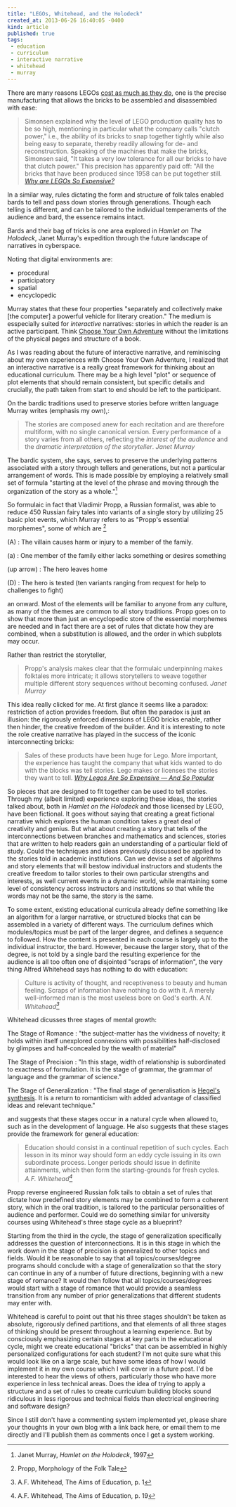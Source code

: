```yaml
---
title: "LEGOs, Whitehead, and the Holodeck"
created_at: 2013-06-26 16:40:05 -0400
kind: article
published: true
tags:
 - education
 - curriculum
 - interactive narrative
 - whitehead
 - murray
---
```


There are many reasons LEGOs
[cost as much as they do](http://www.dailyfinance.com/2011/08/24/why-are-legos-so-expensive/),
one is the precise manufacturing that allows the bricks to be
assembled and disassembled with ease:

> Simonsen explained why the level of LEGO production quality has to
> be so high, mentioning in particular what the company calls "clutch
> power," i.e., the ability of its bricks to snap together tightly
> while also being easy to separate, thereby readily allowing for de-
> and reconstruction. Speaking of the machines that make the bricks,
> Simonsen said, "It takes a very low tolerance for all our bricks to
> have that clutch power." This precision has apparently paid off:
> "All the bricks that have been produced since 1958 can be put
> together
> still. <cite>[Why are LEGOs So Expensive?](http://www.dailyfinance.com/2011/08/24/why-are-legos-so-expensive/)</cite>

In a similar way, rules dictating the form and structure of folk tales
enabled bards to tell and pass down stories through
generations. Though each telling is different, and can be
tailored to the individual temperaments of the audience and bard, the
essence remains intact.

Bards and their bag of tricks is one area explored in _Hamlet on The Holodeck_, Janet
Murray's expedition through the future landscape of narratives in
cyberspace.

Noting that digital environments are:

- procedural
- participatory
- spatial
- encyclopedic

Murray states that these four properties "separately and collectively
make [the computer] a powerful vehicle for literary creation." The
medium is esspecially suited for _interactive_ narratives: stories in
which the reader is an active participant. Think
[Choose Your Own Adventure](http://en.wikipedia.org/wiki/Choose_Your_Own_Adventure)
without the limitations of the physical pages and structure of a book.

As I was reading about the future of interactive narrative, and
reminiscing about my own experiences with Choose Your Own Adventure, I
realized that an interactive narrative is a really great framework for
thinking about an educational curriculum. There may be a high level
"plot" or sequence of plot elements that should remain consistent, but
specific details and crucially, the path taken from start to end
should be left to the participant.

<!-- more -->

On the bardic traditions used to preserve stories before written
language Murray writes (emphasis my own),:

> The stories are composed anew for each recitation and are therefore
> multiform, with no single canonical version. Every performance of a
> story varies from all others, reflecting the *interest of the
> audience* and the *dramatic interpretation of the
> storyteller*. <cite>Janet Murray</cite>

The bardic system, she says, serves to preserve the underlying
patterns associated with a story through tellers and generations, but
not a particular arrangement of words. This is made possible by
employing a relatively small set of formula "starting at the level of
the phrase and moving through the organization of the story as a
whole."[^murray]

[^murray]: Janet Murray, _Hamlet on the Holodeck_, 1997

So formulaic in fact that Vladimir Propp, a Russian formalist, was
able to reduce 450 Russian fairy tales into variants of a single story
by utilizing 25 basic plot events, which Murray refers to as "Propp's
essential morphemes", some of which are [^propp]

[^propp]: Propp, Morphology of the Folk Tale

(A)
: The villain causes harm or injury to a member of the family.

(a)
: One member of the family either lacks something or desires something

(up arrow)
: The hero leaves home

(D)
: The hero is tested (ten variants ranging from request for help to challenges to fight)

an onward. Most of the elements will be familiar to anyone from any
culture, as many of the themes are common to all story
traditions. Propp goes on to show that more than just an encyclopedic
store of the essential morphemes are needed and in fact there are a
set of rules that dictate how they are combined, when a substitution
is allowed, and the order in which subplots may occur.

Rather than restrict the storyteller,

> Propp's analysis makes clear that the formulaic underpinning makes
> folktales more intricate; it allows storytellers to weave together
> multiple different story sequences without becoming
> confused. <cite>Janet Murray</cite>

This idea really clicked for me. At first glance it seems like a
paradox: restriction of action provides freedom. But often the paradox
is just an illusion: the rigorously enforced dimensions of LEGO bricks
enable, rather then hinder, the creative freedom of the builder.  And
it is interesting to note the role creative narrative has played in
the success of the iconic interconnecting bricks:

> Sales of these products have been huge for Lego. More important, the
> experience has taught the company that what kids wanted to do with
> the blocks was tell stories. Lego makes or licenses the stories they
> want to tell. <cite>[Why Legos Are So Expensive — And So Popular](http://www.npr.org/blogs/money/2012/12/13/167055503/why-legos-are-so-expensive-and-so-popular)</cite>

So pieces that are designed to fit together can be used to tell
stories. Through my (albeit limited) experience exploring these ideas,
the stories talked about, both in _Hamlet on the Holodeck_ and those
licensed by LEGO, have been fictional. It goes without saying that
creating a great fictional narrative which explores the human
condition takes a great deal of creativity and genius. But what about
creating a story that tells of the interconnections between branches
and mathematics and sciences, stories that are written to help readers
gain an understanding of a particular field of study. Could the
techniques and ideas previously discussed be applied to the stories
told in academic institutions. Can we devise a set of algorithms and
story elements that will bestow individual instructors and students
the creative freedom to tailor stories to their own particular
strengths and interests, as well current events in a dynamic world,
while maintaining some level of consistency across instructors and
institutions so that while the words may not be the same, the story is
the same.

To some extent, existing educational curricula already define
something like an algorithm for a larger narrative, or structured
blocks that can be assembled in a variety of different ways. The
curriculum defines which modules/topics must be part of the larger
degree, and defines a sequence to followed. How the content is
presented in each course is largely up to the individual instructor,
the bard. However, because the larger story, that of the degree, is
not told by a single bard the resulting experience for the audience is
all too often one of disjointed "scraps of information", the very
thing Alfred Whitehead says has nothing to do with education:

> Culture is activity of thought, and receptiveness to beauty and
> human feeling. Scraps of information have nothing to do with it. A
> merely well-informed man is the most useless bore on God's
> earth. <cite>A.N. Whitehead[^aims_of_education1]</cite>

Whitehead dicusses three stages of mental growth:

The Stage of Romance
: "the subject-matter has the vividness of novelty; it holds within
itself unexplored connexions with possibilities half-disclosed by
glimpses and half-concealed by the wealth of material"

The Stage of Precision
: "In this stage, width of relationship is subordinated to exactness of formulation. It is the stage of grammar, the grammar of language and the grammar of science."

The Stage of Generalization 
: "The final stage of generalisation is [Hegel's synthesis](http://en.wikipedia.org/wiki/Thesis,_antithesis,_synthesis). It is a return to romanticism with added advantage of classified ideas and relevant technique."

and suggests that these stages occur in a natural cycle when allowed
to, such as in the development of language. He also suggests that
these stages provide the framework for general education:

> Education should consist in a continual repetition of such
> cycles. Each lesson in its minor way should form an eddy cycle
> issuing in its own subordinate process. Longer periods should issue
> in definite attainments, which then form the starting-grounds for
> fresh cycles. <cite>A.F. Whitehead[^aims_of_education2]</cite>

[^aims_of_education1]: A.F. Whitehead, The Aims of Education, p. 1
[^aims_of_education2]: A.F. Whitehead, The Aims of Education, p. 19

Propp reverse engineered Russian folk tails to obtain a set of rules
that dictate how predefined story elements may be combined to form a
coherent story, which in the oral tradition, is tailored to the
particular personalities of audience and performer. Could we do
something similar for university courses using Whitehead's three stage
cycle as a blueprint?

Starting from the third in the cycle, the stage of generalization
specifically addresses the question of interconnections. It is in this
stage in which the work down in the stage of precision is generalized
to other topics and fields. Would it be reasonable to say that all
topics/courses/degree programs should conclude with a stage of
generalization so that the story can continue in any of a number of
future directions, beginning with a new stage of romance? It would
then follow that all topics/courses/degrees would start with a stage
of romance that would provide a seamless transition from any number of
prior generalizations that different students may enter with.

Whitehead is careful to point out that his three stages shouldn't be
taken as absolute, rigorously defined partitions, and that elements of
all three stages of thinking should be present throughout a learning
experience. But by consciously emphasizing certain stages at key parts
in the educational cycle, might we create educational "bricks" that
can be assembled in highly personalized configurations for each
student? I'm not quite sure what this would look like on a large
scale, but have some ideas of how I would implement it in my own
course which I will cover in a future post. I'd be interested to hear
the views of others, particularly those who have more experience in
less technical areas.  Does the idea of trying to apply a structure
and a set of rules to create curriculum building blocks sound
ridiculous in less rigorous and technical fields than electrical
engineering and software design?

Since I still don't have a commenting system implemented yet, please
share your thoughts in your own blog with a link back here, or email
them to me directly and I'll publish them as comments once I get a
system working.
